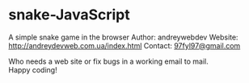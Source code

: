 # snake-JavaScript
 A simple snake game in the browser
Author: 		andreywebdev
Website: 		http://andreydevweb.com.ua/index.html
Contact: 		97fyl97@gmail.com

Who needs a web site or fix bugs in a working email to mail.  
Happy coding!  
